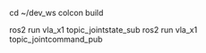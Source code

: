 cd ~/dev_ws
colcon build

ros2 run vla_x1 topic_jointstate_sub
ros2 run vla_x1 topic_jointcommand_pub
